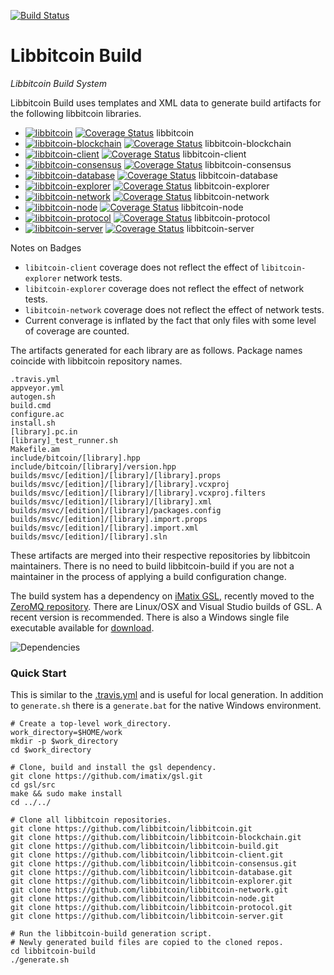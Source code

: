 [![Build Status](https://travis-ci.org/libbitcoin/libbitcoin-build.svg?branch=master)](https://travis-ci.org/libbitcoin/libbitcoin-build)

# Libbitcoin Build

*Libbitcoin Build System*

Libbitcoin Build uses templates and XML data to generate build artifacts for the following libbitcoin libraries.


* [![libbitcoin](https://travis-ci.org/libbitcoin/libbitcoin.svg?branch=master)](https://travis-ci.org/libbitcoin/libbitcoin) [![Coverage Status](https://coveralls.io/repos/libbitcoin/libbitcoin/badge.svg)](https://coveralls.io/r/libbitcoin/libbitcoin) libbitcoin
* [![libbitcoin-blockchain](https://travis-ci.org/libbitcoin/libbitcoin-blockchain.svg?branch=master)](https://travis-ci.org/libbitcoin/libbitcoin-blockchain) [![Coverage Status](https://coveralls.io/repos/libbitcoin/libbitcoin-blockchain/badge.svg)](https://coveralls.io/r/libbitcoin/libbitcoin-blockchain) libbitcoin-blockchain
* [![libbitcoin-client](https://travis-ci.org/libbitcoin/libbitcoin-client.svg?branch=master)](https://travis-ci.org/libbitcoin/libbitcoin-client) [![Coverage Status](https://coveralls.io/repos/libbitcoin/libbitcoin-client/badge.svg)](https://coveralls.io/r/libbitcoin/libbitcoin-client) libbitcoin-client
* [![libbitcoin-consensus](https://travis-ci.org/libbitcoin/libbitcoin-consensus.svg?branch=master)](https://travis-ci.org/libbitcoin/libbitcoin-consensus) [![Coverage Status](https://coveralls.io/repos/libbitcoin/libbitcoin-consensus/badge.svg)](https://coveralls.io/r/libbitcoin/libbitcoin-consensus) libbitcoin-consensus
* [![libbitcoin-database](https://travis-ci.org/libbitcoin/libbitcoin-database.svg?branch=master)](https://travis-ci.org/libbitcoin/libbitcoin-database) [![Coverage Status](https://coveralls.io/repos/libbitcoin/libbitcoin-database/badge.svg)](https://coveralls.io/r/libbitcoin/libbitcoin-database) libbitcoin-database
* [![libbitcoin-explorer](https://travis-ci.org/libbitcoin/libbitcoin.svg?branch=master)](https://travis-ci.org/libbitcoin/libbitcoin-explorer) [![Coverage Status](https://coveralls.io/repos/libbitcoin/libbitcoin-explorer/badge.svg)](https://coveralls.io/r/libbitcoin/libbitcoin-explorer) libbitcoin-explorer
* [![libbitcoin-network](https://travis-ci.org/libbitcoin/libbitcoin-network.svg?branch=master)](https://travis-ci.org/libbitcoin/libbitcoin-network) [![Coverage Status](https://coveralls.io/repos/libbitcoin/libbitcoin-network/badge.svg)](https://coveralls.io/r/libbitcoin/libbitcoin-network) libbitcoin-network
* [![libbitcoin-node](https://travis-ci.org/libbitcoin/libbitcoin-node.svg?branch=master)](https://travis-ci.org/libbitcoin/libbitcoin-node) [![Coverage Status](https://coveralls.io/repos/libbitcoin/libbitcoin-node/badge.svg)](https://coveralls.io/r/libbitcoin/libbitcoin-node) libbitcoin-node
* [![libbitcoin-protocol](https://travis-ci.org/libbitcoin/libbitcoin-protocol.svg?branch=master)](https://travis-ci.org/libbitcoin/libbitcoin-protocol) [![Coverage Status](https://coveralls.io/repos/libbitcoin/libbitcoin-protocol/badge.svg)](https://coveralls.io/r/libbitcoin/libbitcoin-protocol) libbitcoin-protocol
* [![libbitcoin-server](https://travis-ci.org/libbitcoin/libbitcoin-server.svg?branch=master)](https://travis-ci.org/libbitcoin/libbitcoin-server) [![Coverage Status](https://coveralls.io/repos/libbitcoin/libbitcoin-server/badge.svg)](https://coveralls.io/r/libbitcoin/libbitcoin-server) libbitcoin-server

Notes on Badges
* `libitcoin-client` coverage does not reflect the effect of `libitcoin-explorer` network tests.
* `libitcoin-explorer` coverage does not reflect the effect of network tests.
* `libitcoin-network` coverage does not reflect the effect of network tests.
* Current converage is inflated by the fact that only files with some level of coverage are counted.

The artifacts generated for each library are as follows. Package names coincide with libbitcoin repository names.

```
.travis.yml
appveyor.yml
autogen.sh
build.cmd
configure.ac
install.sh
[library].pc.in
[library]_test_runner.sh
Makefile.am
include/bitcoin/[library].hpp
include/bitcoin/[library]/version.hpp
builds/msvc/[edition]/[library]/[library].props
builds/msvc/[edition]/[library]/[library].vcxproj
builds/msvc/[edition]/[library]/[library].vcxproj.filters
builds/msvc/[edition]/[library]/[library].xml
builds/msvc/[edition]/[library]/packages.config
builds/msvc/[edition]/[library].import.props
builds/msvc/[edition]/[library].import.xml
builds/msvc/[edition]/[library].sln
```

These artifacts are merged into their respective repositories by libbitcoin maintainers. There is no need to build libbitcoin-build if you are not a maintainer in the process of applying a build configuration change.

The build system has a dependency on [iMatix GSL](https://github.com/imatix/gsl), recently moved to the [ZeroMQ repository](https://github.com/zeromq/gsl). There are Linux/OSX and Visual Studio builds of GSL. A recent version is recommended. There is also a Windows single file executable available for [download](https://github.com/imatix/gsl/releases/download/NuGet-4.1.0.1/gsl.exe).

![Dependencies](https://raw.githubusercontent.com/libbitcoin/libbitcoin-build/master/img/dependencies.png)

### Quick Start

This is similar to the [.travis.yml](https://github.com/libbitcoin/libbitcoin-build/blob/master/.travis.yml) and is useful for local generation. In addition to `generate.sh` there is a `generate.bat` for the native Windows environment.

```
# Create a top-level work_directory.
work_directory=$HOME/work
mkdir -p $work_directory
cd $work_directory

# Clone, build and install the gsl dependency.
git clone https://github.com/imatix/gsl.git
cd gsl/src
make && sudo make install
cd ../../

# Clone all libbitcoin repositories.
git clone https://github.com/libbitcoin/libbitcoin.git
git clone https://github.com/libbitcoin/libbitcoin-blockchain.git
git clone https://github.com/libbitcoin/libbitcoin-build.git
git clone https://github.com/libbitcoin/libbitcoin-client.git
git clone https://github.com/libbitcoin/libbitcoin-consensus.git
git clone https://github.com/libbitcoin/libbitcoin-database.git
git clone https://github.com/libbitcoin/libbitcoin-explorer.git
git clone https://github.com/libbitcoin/libbitcoin-network.git
git clone https://github.com/libbitcoin/libbitcoin-node.git
git clone https://github.com/libbitcoin/libbitcoin-protocol.git
git clone https://github.com/libbitcoin/libbitcoin-server.git

# Run the libbitcoin-build generation script.
# Newly generated build files are copied to the cloned repos.
cd libbitcoin-build
./generate.sh
```
